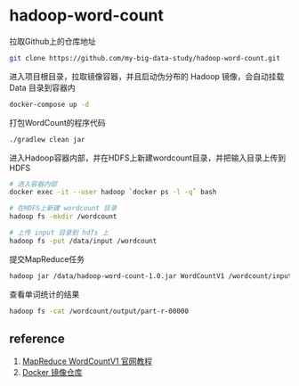 # hadoop-word-count

拉取Github上的仓库地址

```bash
git clone https://github.com/my-big-data-study/hadoop-word-count.git
```

进入项目根目录，拉取镜像容器，并且启动伪分布的 Hadoop 镜像，会自动挂载 Data 目录到容器内

```bash
docker-compose up -d
```

打包WordCount的程序代码

```bash
./gradlew clean jar
```

进入Hadoop容器内部，并在HDFS上新建wordcount目录，并把输入目录上传到HDFS

```bash
# 进入容器内部
docker exec -it --user hadoop `docker ps -l -q` bash

# 在HDFS上新建 wordcount 目录
hadoop fs -mkdir /wordcount

# 上传 input 目录到 hdfs 上
hadoop fs -put /data/input /wordcount
```

提交MapReduce任务

```bash
hadoop jar /data/hadoop-word-count-1.0.jar WordCountV1 /wordcount/input /wordcount/output
```

查看单词统计的结果

```bash
hadoop fs -cat /wordcount/output/part-r-00000
```

## reference

1. [MapReduce WordCountV1 官网教程](https://hadoop.apache.org/docs/stable/hadoop-mapreduce-client/hadoop-mapreduce-client-core/MapReduceTutorial.html#Example:_WordCount_v1.0)
2. [Docker 镜像仓库](https://hub.docker.com/r/5200710/hadoop)

